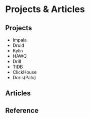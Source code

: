 # Projects & Articles

## Projects

* Impala
* Druid
* Kylin
* HAWQ
* Drill
* TiDB
* ClickHouse
* Doris\(Palo\)

## Articles

## Reference



